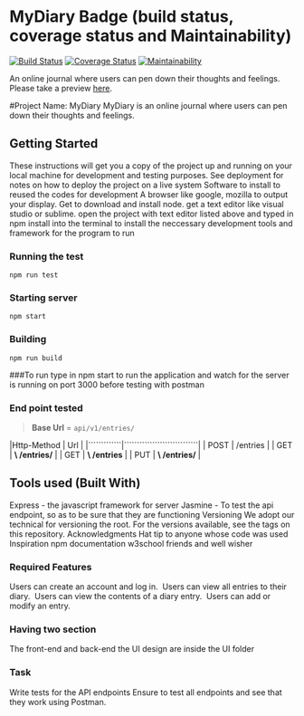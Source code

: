 

# MyDiary Badge (build status, coverage status and Maintainability)
[![Build Status](https://travis-ci.org/supershegs/MyDiary.svg?branch=diary)](https://travis-ci.org/supershegs/MyDiary)
[![Coverage Status](https://coveralls.io/repos/github/supershegs/MyDiary/badge.svg)](https://coveralls.io/github/supershegs/MyDiary)
[![Maintainability](https://api.codeclimate.com/v1/badges/8c8e93f8605acff751f6/maintainability)](https://codeclimate.com/github/supershegs/MyDiary/maintainability)

An online journal where users can pen down their thoughts and feelings.
Please take a preview [here](https://supershegs.github.io/MyDiary/UI/).

#Project Name: MyDiary
 MyDiary is an online journal where users can pen down their thoughts and feelings.  
   
## Getting Started
These instructions will get you a copy of the project up and running on your local machine for development and testing purposes. See deployment for notes on how to deploy the project on a live system
Software to install to reused the codes for development
A browser like google, mozilla to output your display.
Get to download and install node.
get a text editor like visual studio or sublime.
open the project with text editor listed above and typed in npm install into the terminal to install the neccessary development tools and framework for the program to run

### Running the test
```
npm run test
```
### Starting server
```
npm start
```
### Building 
```
npm run build
``` 
  ###To run
type in npm start to run the application and watch for the server is running on port 3000 before testing with postman

### End point tested
>**Base Url** = `api/v1/entries/`

|Http-Method  | Url                         |
|`````````````|`````````````````````````````|
| POST        | /entries                    |
| GET         |  **\ /entries/<entry id>**  |
| GET         |  **\ /entries**             |
| PUT         |  **\ /entries/<entry id>**  |

##  Tools used (Built With) 
Express - the javascript framework for server
Jasmine - To test the api endpoint, so as to be sure that they are functioning 
Versioning
We adopt our technical for versioning the root. For the versions available, see the tags on this repository.
Acknowledgments
Hat tip to anyone whose code was used
Inspiration
npm documentation
w3school
friends and well wisher

 ###  Required Features 
Users can create an account and log in.  
Users can view all entries to their diary.  
Users can view the contents of a diary entry.  
Users can add or modify an entry. 

### Having two section
The front-end and back-end
the UI design are inside the UI folder

### Task
Write tests for the API endpoints
Ensure to test all endpoints and see that they work using Postman.


